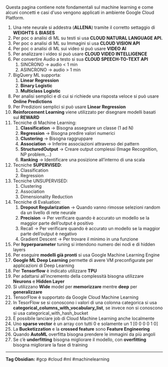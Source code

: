 Questa pagina contiene note fondamentali sul machine learning e come alcuni concetti e casi d'uso vengono applicati in ambiente Google Cloud Platform.
1. Una rete neurale si addestra (**ALLENA**) tramite il corretto settaggio di **WEIGHTS** & **BIASES**
2. Per poc o analisi di ML su testi si usa **CLOUD NATURAL LANGUAGE API.**
3. Per poc o analisi di ML su Immagini si usa **CLOUD VISION API**
4. Per poc o analisi di ML sui video si può usare **VIDEO AI**
5. Per analizzare i video si può usare **CLOUD VIDEO INTELLIGENCE**
6. Per convertire Audio a testo si sua **CLOUD SPEECH-TO-TEXT API**
	1. SINCRONO -> audio < 1 min
	2. ASINCRONO -> audio > 1 min
7. BigQuery ML supporta:
	1. **Linear Regression**
	2. **Binary Logistic**
	3. **Multiclass Logistic**
8. Per analisi semplici e di cui si richiede una risposta veloce si può usare **Online Predictions**
9. Per Predizioni semplici si può usare **Linear Regression**
10. **Reinforcement Learning** viene utilizzato per disegnare modelli basati sul **REWARD**
11. Tecniche di Machine Learning:
	1. **Classification** → Bisogna assegnare un classe (1 ad N)
	2. **Regression** → Bisogna predire valori numerici
	3. **Clustering** → Bisogna raggruppare
	4. **Association** → Inferire associazioni attraverso dei pattern
	5. **StructuredOutput** → Creare output complessi (Image Recognition, NP problem,…)
	6. **Ranking** → Identificare una posizione all’interno di una scala
12. Tecniche **SUPERVISED**:
	1. Classification
	2. Regression
13. Tecniche UNSUPERVISED:
	1. Clustering
	2. Association
	3. Dimensionality Reduction
14. Tecniche di Evaluation:
	1. **Dropout Regularization** → Quando vanno rimosse selezioni random da un livello di rete neurale
	2. **Precision** → Per verificare quando è accurato un modello se la maggior parte dell’output è positivo
	3. Recall → Per verificare quando è accurato un modello se la maggior parte dell’output è negativo
	4. Gradient Descent → Per trovare il minimo in una funzione
15. Per **hyperparameter** tuning si intendono numero dei nodi e di hidden layers
16. Per eseguire **modelli già pronti** si usa Google Machine Learning Engine
17. **Google ML Deep Learning** permette di avere VM preconfigurate per applicazioni di Deep Learning
18. Per **Tensorflow** è indicato utilizzare **TPU**
19. Per adattarsi all’incremento della complessità bisogna utilizzare **Neurons** e **Hidden Layer**
20. Si utilizzano **Wide** model per **memorizzare** mentre **deep** per **generalizzare**
21. TensorFlow è supportato da Google Cloud Machine Learning
22. In TesorFlow se si conoscono i valori di una colonna categorica si usa **categorical_columns_with_vocabulary_list**, se invece non si conoscono si usa categorical_with_hash_bucket
23. È possibile lanciare job di Cloud Machine Learning anche localmente
24. Uno **sparse vector** è un array con tutti 0 e solamente un 1 [0 0 0 0 1 0]
25. La **Bucketizzation** e la **crossed feature** sono **Feature Engineering**
26. Quando **AutoML** overfitta bisogna prendere le immagini da più angoli
27. Se c’è **underfitting** bisogna migliorare il modello, con **overfitting** bisogna migliorare la fase di
training

---

**Tag Obsidian:** #gcp #cloud #ml #machinelearning